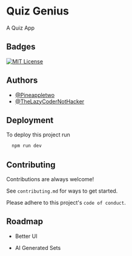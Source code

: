 
# Quiz Genius

A Quiz App




## Badges


[![MIT License](https://img.shields.io/badge/License-MIT-green.svg)](https://choosealicense.com/licenses/mit/)



## Authors

- [@Pineappletwo](https://www.github.com/pineappletwo1)
- [@TheLazyCoderNotHacker](https://github.com/TheLazyCodernothacker)


## Deployment

To deploy this project run

```bash
  npm run dev
```


## Contributing

Contributions are always welcome!

See `contributing.md` for ways to get started.

Please adhere to this project's `code of conduct`.


## Roadmap

- Better UI

- AI Generated Sets


